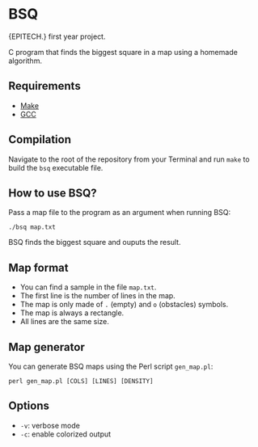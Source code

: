 # BSQ

{EPITECH.} first year project.

C program that finds the biggest square in a map using a homemade algorithm.

## Requirements

 - [Make](https://www.gnu.org/software/make/)
 - [GCC](https://gcc.gnu.org/)

## Compilation

Navigate to the root of the repository from your Terminal and run `make` to build the `bsq` executable file.

## How to use BSQ?

Pass a map file to the program as an argument when running BSQ:
```
./bsq map.txt
```
BSQ finds the biggest square and ouputs the result.

## Map format

 - You can find a sample in the file `map.txt`.
 - The first line is the number of lines in the map.
 - The map is only made of `.` (empty) and `o` (obstacles) symbols.
 - The map is always a rectangle.
 - All lines are the same size.

## Map generator

You can generate BSQ maps using the Perl script `gen_map.pl`:

```
perl gen_map.pl [COLS] [LINES] [DENSITY]
```

## Options

 - `-v`: verbose mode
 - `-c`: enable colorized output
